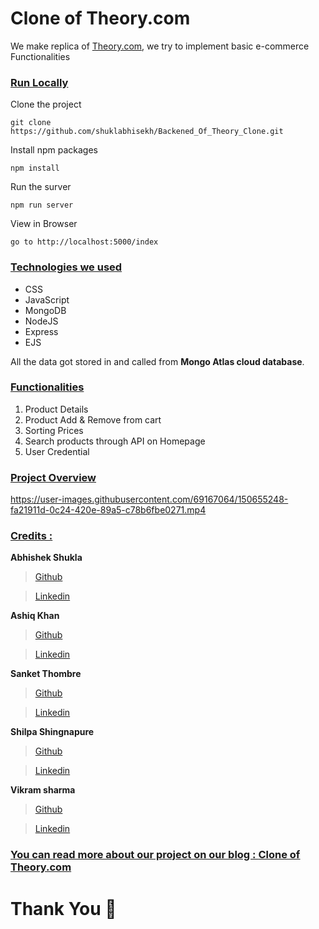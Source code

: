 # Clone of Theory.com

We make replica of <a href="https://www.theory.com" target="_blank">Theory.com</a>, we try to implement basic e-commerce Functionalities

<div style='page-break-after: always'></div>

### <u>Run Locally</u>

Clone the project

```
git clone https://github.com/shuklabhisekh/Backened_Of_Theory_Clone.git
```

Install npm packages

```
npm install
```

Run the surver

```
npm run server
```

View in Browser

```
go to http://localhost:5000/index
```

<div style='page-break-after: always'></div>

### <u>Technologies we used</u>

- CSS
- JavaScript
- MongoDB
- NodeJS
- Express
- EJS

All the data got stored in and called from <b>Mongo Atlas cloud database</b>.

<div style='page-break-after: always'></div>

### <u>Functionalities</u>

1. Product Details
2. Product Add & Remove from cart
3. Sorting Prices
4. Search products through API on Homepage
5. User Credential

<div style='page-break-after: always'></div>

### <u>Project Overview</u>

https://user-images.githubusercontent.com/69167064/150655248-fa21911d-0c24-420e-89a5-c78b6fbe0271.mp4

<div style='page-break-after: always'></div>

### <u>Credits :</u>

<b>Abhishek Shukla</b>

> <a href="https://github.com/shuklabhisekh" target="_blank">Github</a>

> <a href="https://www.linkedin.com/in/shuklabhisekh/" target="_blank">Linkedin</a>

<b>Ashiq Khan</b>

> <a href="https://github.com/ashiq352" target="_blank">Github</a>

> <a href="https://www.linkedin.com/in/ashiq-khan-412709222" target="_blank">Linkedin</a>

<b>Sanket Thombre</b>

> <a href="https://github.com/sanket008" target="_blank">Github</a>

> <a href="https://www.linkedin.com/in/sanket-thombre-13632b114" target="_blank">Linkedin</a>

<b>Shilpa Shingnapure</b>

> <a href="https://github.com/shilpashingnapure" target="_blank">Github</a>

> <a href="https://www.linkedin.com/in/shilpa-shingnapure-134b4320a/" target="_blank">Linkedin</a>

<b>Vikram sharma</b>

> <a href="https://github.com/vikram-sharma1" target="_blank">Github</a>

> <a href="https://www.linkedin.com/in/vikram--sharma/" target="_blank">Linkedin</a>

### <u>You can read more about our project on our blog : <a href="https://shuklabhisekh.medium.com/clone-of-theory-com-using-pure-html-css-advanced-js-c6503e028f1b" target="_blank">Clone of Theory.com</a> </u>

# Thank You :sparkling_heart:
